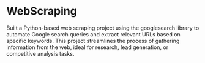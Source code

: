 # WebScraping
Built a Python-based web scraping project using the googlesearch library to automate Google search queries and extract relevant URLs based on specific keywords. This project streamlines the process of gathering information from the web, ideal for research, lead generation, or competitive analysis tasks.
